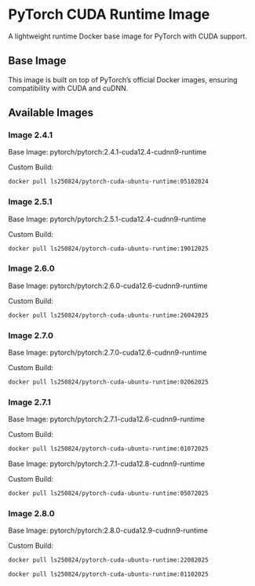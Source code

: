# PyTorch CUDA Runtime Image

A lightweight runtime Docker base image for PyTorch with CUDA support.

## Base Image

This image is built on top of PyTorch’s official Docker images, ensuring compatibility with CUDA and cuDNN.

## Available Images

### Image 2.4.1

Base Image: pytorch/pytorch:2.4.1-cuda12.4-cudnn9-runtime

Custom Build: 

```bash
docker pull ls250824/pytorch-cuda-ubuntu-runtime:05102024
```

### Image 2.5.1

Base Image: pytorch/pytorch:2.5.1-cuda12.4-cudnn9-runtime

Custom Build: 

```bash
docker pull ls250824/pytorch-cuda-ubuntu-runtime:19012025
```

### Image 2.6.0

Base Image: pytorch/pytorch:2.6.0-cuda12.6-cudnn9-runtime

Custom Build: 

```bash
docker pull ls250824/pytorch-cuda-ubuntu-runtime:26042025
```

### Image 2.7.0

Base Image: pytorch/pytorch:2.7.0-cuda12.6-cudnn9-runtime

Custom Build: 

```bash
docker pull ls250824/pytorch-cuda-ubuntu-runtime:02062025
```

### Image 2.7.1

Base Image: pytorch/pytorch:2.7.1-cuda12.6-cudnn9-runtime

Custom Build: 

```bash
docker pull ls250824/pytorch-cuda-ubuntu-runtime:01072025
```

Base Image: pytorch/pytorch:2.7.1-cuda12.8-cudnn9-runtime

Custom Build: 

```bash
docker pull ls250824/pytorch-cuda-ubuntu-runtime:05072025
```

### Image 2.8.0

Base Image: pytorch/pytorch:2.8.0-cuda12.9-cudnn9-runtime

Custom Build: 

```bash
docker pull ls250824/pytorch-cuda-ubuntu-runtime:22082025
```

```bash
docker pull ls250824/pytorch-cuda-ubuntu-runtime:01102025
```